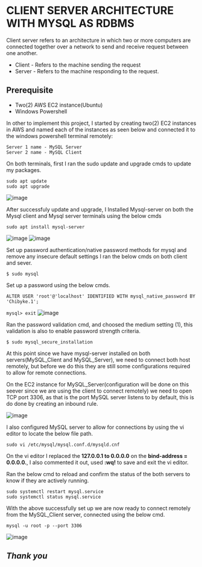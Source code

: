 # CLIENT SERVER ARCHITECTURE WITH MYSQL AS RDBMS
Client server refers to an architecture in which two or more computers are connected together over a network to send and receive request between one another.
* Client - Refers to the machine sending the request
* Server - Refers to the machine responding to the request.

## Prerequisite
* Two(2) AWS EC2 instance(Ubuntu)
* Windows Powershell 

In other to implement this project, I started by creating two(2) EC2 instances in AWS and named each of the instances as seen below and connected it to the windows powershell terminal remotely:
```
Server 1 name - MySQL Server
Server 2 name - MySQL Client 
```
On both terminals, first I ran the sudo update and upgrade cmds to update my packages.
```
sudo apt update 
sudo apt upgrade
```
![image](https://github.com/chibyke01/DevOps_Projects/assets/103823637/fdc892cc-d3b4-48af-89a9-747747aec5d5)

After successfuly update and upgrade, I Installed Mysql-server on both the Mysql client and Mysql server terminals using the below cmds

`sudo apt install mysql-server`

![image](https://github.com/chibyke01/DevOps_Projects/assets/103823637/0726f77a-3c4f-4007-a513-0c2480c1853c)
![image](https://github.com/chibyke01/DevOps_Projects/assets/103823637/c71dbcf0-9cf5-4135-978d-bb5927e35468)

Set up password authentication/native password methods for mysql and remove any insecure default settings I ran the below cmds on both client and sever.

`$ sudo mysql`

Set up a password using the below cmds.

`ALTER USER 'root'@'localhost' IDENTIFIED WITH mysql_native_password BY 'Chibyke.1';`

`mysql> exit`
![image](https://github.com/chibyke01/DevOps_Projects/assets/103823637/e7229a20-2f45-40b6-a624-2f56023ed124)

Ran the password validation cmd, and choosed the medium setting (1), this validation is also to enable password strength criteria.

`$ sudo mysql_secure_installation`

At this point since we have mysql-server installed on both servers(MySQL_Client and MySQL_Server), we need to connect both host remotely, but before we do this they are still some configurations required to allow for remote connections.

On the EC2 instance for MySQL_Server(configuration will be done on this seever since we are using the client to connect remotely) we need to open TCP port 3306, as that is the port MySQL server listens to by default, this is do done by creating an inbound rule.

![image](https://github.com/chibyke01/DevOps_Projects/assets/103823637/ae8711a4-20b9-4d5f-aa62-7b1239c5974d)

I also configured MySQL server to allow for connections by using the vi editor to locate the below file path.

`sudo vi /etc/mysql/mysql.conf.d/mysqld.cnf`

On the vi editor I replaced the **127.0.0.1 to 0.0.0.0** on the **bind-address = 0.0.0.0.**, I also commented it out, used **:wq!** to save and exit the vi editor.

Ran the below cmd to reload and confirm the status of the both servers to know if they are actively running.
```
sudo systemctl restart mysql.service
sudo systemctl status mysql.service
```
With the above successfully set up we are now ready to connect remotely from the MySQL_Client server, connected using the below cmd.

`mysql -u root -p --port 3306`

![image](https://github.com/chibyke01/DevOps_Projects/assets/103823637/e9cb8805-649d-41b7-959c-b2b08a3feb32)


## **_Thank you_**























